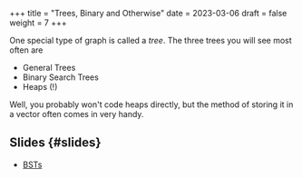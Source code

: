 +++
title = "Trees, Binary and Otherwise"
date = 2023-03-06
draft = false
weight = 7
+++

One special type of graph is called a *tree*.  The three trees you will see most often are
- General Trees
- Binary Search Trees 
- Heaps (!)

Well, you probably won't code heaps directly, but the method of storing it in a vector often comes in very handy.


## Slides {#slides}

-   [BSTs](/slides/bsts.pdf)
